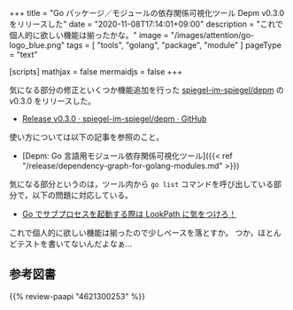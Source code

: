 +++
title = "Go パッケージ／モジュールの依存関係可視化ツール Depm v0.3.0 をリリースした"
date =  "2020-11-08T17:14:01+09:00"
description = "これで個人的に欲しい機能は揃ったかな。"
image = "/images/attention/go-logo_blue.png"
tags  = [ "tools", "golang", "package", "module" ]
pageType = "text"

[scripts]
  mathjax = false
  mermaidjs = false
+++

気になる部分の修正といくつか機能追加を行った [spiegel-im-spiegel/depm][depm] の v0.3.0 をリリースした。

- [Release v0.3.0 · spiegel-im-spiegel/depm · GitHub](https://github.com/spiegel-im-spiegel/depm/releases/tag/v0.3.0)

使い方については以下の記事を参照のこと。

- [Depm: Go 言語用モジュール依存関係可視化ツール]({{< ref "/release/dependency-graph-for-golang-modules.md" >}})

気になる部分というのは，ツール内から `go list` コマンドを呼び出している部分で，以下の問題に対応している。

- [Go でサブプロセスを起動する際は LookPath に気をつけろ！](https://zenn.dev/spiegel/articles/20201107-lookpath-by-golang)

これで個人的に欲しい機能は揃ったので少しペースを落とすか。
つか，ほとんどテストを書いてないんだよなぁ...

[Go]: https://golang.org/ "The Go Programming Language"
[depm]: https://github.com/spiegel-im-spiegel/depm "spiegel-im-spiegel/depm: Visualize depndency packages and modules"

## 参考図書

{{% review-paapi "4621300253" %}} <!-- プログラミング言語Go -->
